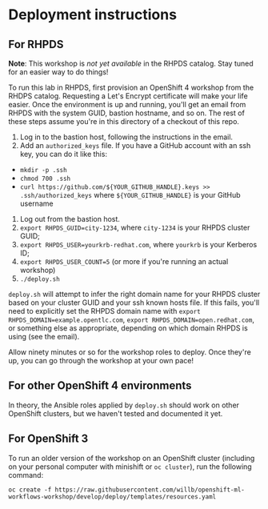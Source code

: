 # Deployment instructions

## For RHPDS

**Note**:  This workshop is _not yet available_ in the RHPDS catalog.  Stay tuned for an easier way to do things!

To run this lab in RHPDS, first provision an OpenShift 4 workshop from the RHDPS catalog.  Requesting a Let's Encrypt certificate will make your life easier.  Once the environment is up and running, you'll get an email from RHPDS with the system GUID, bastion hostname, and so on.  The rest of these steps assume you're in this directory of a checkout of this repo.

1.  Log in to the bastion host, following the instructions in the email.
1.  Add an `authorized_keys` file.  If you have a GitHub account with an ssh key, you can do it like this:
  - `mkdir -p .ssh`
  - `chmod 700 .ssh`
  - `curl https://github.com/${YOUR_GITHUB_HANDLE}.keys >> .ssh/authorized_keys` where `${YOUR_GITHUB_HANDLE}` is your GitHub username
1.  Log out from the bastion host.
1. `export RHPDS_GUID=city-1234`, where `city-1234` is your RHPDS cluster GUID;
1. `export RHPDS_USER=yourkrb-redhat.com`, where `yourkrb` is your Kerberos ID;
1. `export RHPDS_USER_COUNT=5` (or more if you're running an actual workshop)
1. `./deploy.sh`

`deploy.sh` will attempt to infer the right domain name for your RHPDS cluster based on your cluster GUID and your ssh known hosts file.  If this fails, you'll need to explicitly set the RHPDS domain name with `export RHPDS_DOMAIN=example.opentlc.com`, `export RHPDS_DOMAIN=open.redhat.com`, or something else as appropriate, depending on which domain RHPDS is using (see the email).

Allow ninety minutes or so for the workshop roles to deploy.  Once they're up, you can go through the workshop at your own pace!

## For other OpenShift 4 environments

In theory, the Ansible roles applied by `deploy.sh` should work on other OpenShift clusters, but we haven't tested and documented it yet.

## For OpenShift 3

To run an older version of the workshop on an OpenShift cluster (including on your personal computer with minishift or `oc cluster`), run the following command:

`oc create -f https://raw.githubusercontent.com/willb/openshift-ml-workflows-workshop/develop/deploy/templates/resources.yaml`

